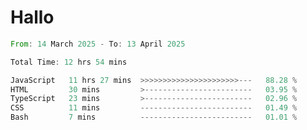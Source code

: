 # Hallo
<!--START_SECTION:waka-->

```rust
From: 14 March 2025 - To: 13 April 2025

Total Time: 12 hrs 54 mins

JavaScript   11 hrs 27 mins  >>>>>>>>>>>>>>>>>>>>>>---   88.28 %
HTML         30 mins         >------------------------   03.95 %
TypeScript   23 mins         >------------------------   02.96 %
CSS          11 mins         -------------------------   01.49 %
Bash         7 mins          -------------------------   01.01 %
```

<!--END_SECTION:waka-->
